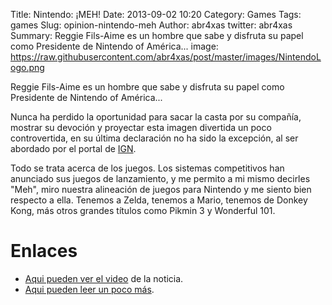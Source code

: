 Title: Nintendo: ¡MEH!
Date: 2013-09-02 10:20
Category: Games
Tags: games
Slug: opinion-nintendo-meh
Author: abr4xas
twitter: abr4xas
Summary: Reggie Fils-Aime es un hombre que sabe y disfruta su papel como Presidente de Nintendo of América...
image: https://raw.githubusercontent.com/abr4xas/post/master/images/NintendoLogo.png

Reggie Fils-Aime es un hombre que sabe y disfruta su papel como Presidente de Nintendo of América...

Nunca ha perdido la oportunidad para sacar la casta por su compañía, mostrar su devoción y proyectar esta imagen divertida un poco controvertida, en su última declaración no ha sido la excepción, al ser abordado por el portal de [IGN](http://www.ign.com/articles/2013/08/28/nintendo-president-on-ps4-xbox-one-launch-lineups-meh).

Todo se trata acerca de los juegos. Los sistemas competitivos han anunciado sus juegos de lanzamiento, y me permito a mi mismo decirles "Meh", miro nuestra alineación de juegos para Nintendo y me siento bien respecto a ella. Tenemos a Zelda, tenemos a Mario, tenemos de Donkey Kong, más otros grandes títulos como Pikmin 3 y Wonderful 101.


# Enlaces

* [Aqui pueden ver el video](http://www.ign.com/videos/2013/08/28/nintendo-on-next-gen-lineups-meh) de la noticia.
* [Aqui pueden leer un poco más](http://ecetia.com/2013/08/opinion-de-nintendo-sobre-xbox-one).
